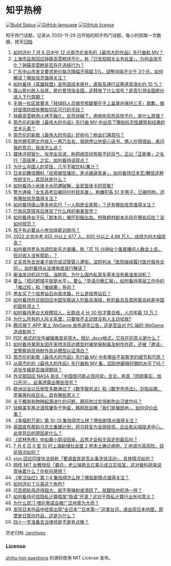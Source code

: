# 知乎热榜
[![Build Status](https://github.com/ToWeLong/zhihu-hot-questions/workflows/CI/badge.svg)](https://github.com/ToWeLong/zhihu-hot-questions/actions)
[![GitHub language](https://img.shields.io/badge/language-golang-orange.svg)](https://golang.org/)
[![GitHub license](https://img.shields.io/github/license/ToWeLong/zhihu-hot-questions)](https://github.com/ToWeLong/zhihu-hot-questions/blob/main/LICENSE)

知乎热门话题，记录从 2020-11-29 日开始的知乎热门话题。每小时抓取一次数据，按天[归档](./archives)

<!-- BEGIN -->

1. [如何评价 7 月 6 日中午 12 点周杰伦发布的《最伟大的作品》先行曲和 MV？](https://www.zhihu.com/question/541807279)
1. [上海市监局回应钟薛高雪糕烧不化，称「已告知相关业务处室」，为何会烧不化？钟薛高雪糕是否存在违规行为？](https://www.zhihu.com/question/541735171)
1. [广东中山市发文要求房价每次降幅不得超 5%，调整间隔不少于 3个月，如何解读？哪些信息值得关注？](https://www.zhihu.com/question/541694485)
1. [如何看待《英雄联盟》宣布因成本提升，皮肤及通行证等道具涨价约 10 %？](https://www.zhihu.com/question/541821769)
1. [唐山房价跌入谷底，房价曾领涨全国，这释放了什么信号？是否引领全国房价进入下行周期？](https://www.zhihu.com/question/541722359)
1. [无锡一社区就要求「转绿码人员做完核酸要在手上盖章并保持三天」致歉，做好疫情防控有哪些切实可行的手段？](https://www.zhihu.com/question/541772541)
1. [钟薛高雪糕用火烤不融化，反而烧糊了，用电吹风热风吹不化，是什么原理？](https://www.zhihu.com/question/541734215)
1. [周杰伦的新歌《最伟大的作品》先行曲 MV 中出现了哪些标志性建筑和经典的艺术元素？](https://www.zhihu.com/question/541808654)
1. [周杰伦的新歌《最伟大的作品》好听吗？粉丝们满意吗？](https://www.zhihu.com/question/541823538)
1. [我外甥写网文月收入一两万左右，我姐想让他安心读书，俩人吵得很凶，来问我的意见，我该怎么说？](https://www.zhihu.com/question/541467815)
1. [媒体评郑智化、张学友风波，称网络空间有股不好风气，正以「正能量」之名行「高级黑」之实，如何看待该观点？](https://www.zhihu.com/question/541769806)
1. [为什么中国人的早饭，几乎不喝饮料/果汁？](https://www.zhihu.com/question/541480962)
1. [日本前舞伎爆料「经常被性骚扰，差点被逼卖身」，如何看待日本艺/舞伎这种传统文化，其现状是什么？](https://www.zhihu.com/question/541668535)
1. [如何看待小米徕卡水印遭破解，全民皆徕卡的现象?](https://www.zhihu.com/question/541698480)
1. [警方通报「女生高考后被同村村民杀害」，称嫌犯系 51 岁男子，已被刑拘。还有哪些信息值得关注？](https://www.zhihu.com/question/541512346)
1. [如何看待唐山等多地实行「一人购房全家帮」？还有哪些信息值得关注？](https://www.zhihu.com/question/541780348)
1. [厅局风穿搭背后体现了什么样的审美哲学？](https://www.zhihu.com/question/540035049)
1. [如何看待女子玩「剧本杀」被吓到脑出血，特殊题材剧本杀存在哪些风险？该如何规范？](https://www.zhihu.com/question/541653530)
1. [孩子有必要从小参加体能训练吗？](https://www.zhihu.com/question/320821066)
1. [2022 北京中考 655 分以上 877 人，600 分以上 4.98 万人，成绩为何大幅拔高？](https://www.zhihu.com/question/541491177)
1. [如何看待罗永浩调侃新东方直播，称「花 15 分钟扯个蛋直播间人数会上去，但对收入没有帮助」？](https://www.zhihu.com/question/541468465)
1. [丈夫意外去世妻子欲完成试管婴儿遭拒，法院判决「医院继续履行医疗服务合同」，如何看待从法律角度进行解读？](https://www.zhihu.com/question/541677422)
1. [柴油发动机动力猛、油耗低，为什么国内私家车基本没有柴油发动机？](https://www.zhihu.com/question/512288029)
1. [要么「把问题摆平就是水平」，要么「早请示晚汇报」，如何看待基层工作中的「唯过程」和「唯结果」导向？](https://www.zhihu.com/question/540504962)
1. [男友买了个培育钻石向我求婚，什么是培育钻石？](https://www.zhihu.com/question/428348500)
1. [如何看待外交部回应中国军舰进入钓鱼岛海域，称钓鱼岛及其附属岛屿是中国的固有领土？](https://www.zhihu.com/question/541488906)
1. [如何看待茅台大规模招人，长跑进 4 分 30 秒才算合格，人均年薪 13 万？](https://www.zhihu.com/question/541686959)
1. [为什么所有的人际关系里，只要我不主动就没有人主动找我?](https://www.zhihu.com/question/498191369)
1. [腾讯旗下 APP 掌上 WeGame 发布退市公告，这是否会对 PC 端的 WeGame 造成影响？](https://www.zhihu.com/question/541694964)
1. [PDF 格式的文件编辑难度非常大，相比 .docx格式，它存在的意义是什么？](https://www.zhihu.com/question/524222419)
1. [如何看待某网友因在家喷涂高达模型时被举报制毒及制作炸药，还被「邀请」至警察局现场制作高达模型以证清白？](https://www.zhihu.com/question/541672635)
1. [周杰伦的新歌《最伟大的作品》先行曲 MV 中有哪些不易察觉的细节和巧思？](https://www.zhihu.com/question/541808917)
1. [从周杰伦的《最伟大的作品》先行曲和 MV 看，回到他巅峰时期的水平了吗？这张专辑是否值得期待？](https://www.zhihu.com/question/541811130)
1. [外交部回应 NASA 局长「中国很可能占领月球」言论，称其「罔顾事实、信口开河」，此事透露出哪些信号？](https://www.zhihu.com/question/541471476)
1. [欧洲议会以压倒性多数通过了《数字服务法》和《数字市场法》，剑指谷歌、苹果等科技巨头，具有哪些意义？](https://www.zhihu.com/question/541726583)
1. [关于概率和物种起源进化的问题，飓风吹过农场能吹出汉堡包吗？](https://www.zhihu.com/question/540138742)
1. [驻韩美军再次酒驾肇免于拘留，韩网民自嘲「我们是殖民地」，如何评价此事？](https://www.zhihu.com/question/541771582)
1. [《幸福到万家》第 10-13 集拍得怎么样？哪些剧情点值得关注？](https://www.zhihu.com/question/541499345)
1. [英国宣布帮助乌克兰重建计划，将乌转变为全球投资、企业和尖端技术中心，此举背后的原因是什么？](https://www.zhihu.com/question/541674751)
1. [《武林外传》中如果小郭没回来，吕秀才会和无双走到最后吗？](https://www.zhihu.com/question/448945089)
1. [7 月 6 日 0 至 10 时上海新增社会面 2 例本土确诊病例，2 地调为高风险，目前情况如何？](https://www.zhihu.com/question/541794094)
1. [vivo 回应印度执法局称「要调查其是否从事洗钱活动」，具体情况如何？](https://www.zhihu.com/question/541798309)
1. [网传 MIT 女教授获「霸总」老公捐款五亿美元成立实验室，这对做科研来说意味着什么？你有何感想？](https://www.zhihu.com/question/541457716)
1. [《星汉灿烂》第 1-4 集拍得怎么样？哪些剧情点值得关注？](https://www.zhihu.com/question/541709783)
1. [如何评价丁元英这个角色?](https://www.zhihu.com/question/27174245)
1. [可否把航母造得超大，就不用弹射或滑跃了，就跟陆地机场一样？](https://www.zhihu.com/question/311501137)
1. [如何看待可信隐私计算框架“隐语”开源？这对于隐私计算行业有何意义？](https://www.zhihu.com/question/541681759)
1. [为什么昆汀·塔伦蒂诺会被广泛地尊为大师？](https://www.zhihu.com/question/20731621)
1. [发现日本作品中经常出现“全日本”“日本第一”这类台词，或出现日本地图，即使是日常向作品，这是为什么？](https://www.zhihu.com/question/541444074)
1. [四十一岁准备去当律师是不是有点晚？](https://www.zhihu.com/question/279567250)

<!-- END -->

历史归档 [./archives](./archives)


### License
[zhihu-hot-questions](https://github.com/towelong/zhihu-hot-questions) 的源码使用 MIT License 发布。
